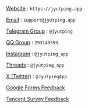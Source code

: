 [Website](https://jyutping.app) : `https://jyutping.app`

[Email](mailto:support@jyutping.app) : `support@jyutping.app`

[Telegram Group](https://t.me/jyutping) : `@jyutping`

[QQ Group](https://jq.qq.com/?k=4PR17m3t) : `293148593`

[Instagram](https://www.instagram.com/jyutping_app) : `@jyutping_app`

[Threads](https://www.threads.net/@jyutping_app) : `@jyutping_app`

[X (Twitter)](https://x.com/JyutpingApp) : `@JyutpingApp`

[Google Forms Feedback](https://forms.gle/4N9zwpL7KwnfaeXu6)

[Tencent Survey Feedback](https://wj.qq.com/s2/14037245/fe08)
